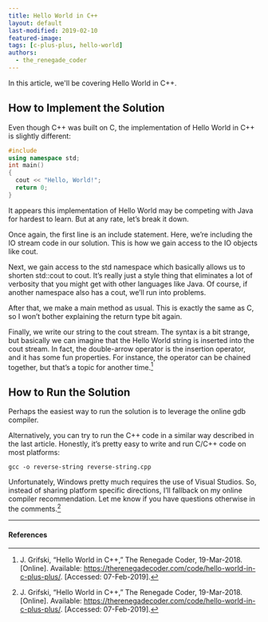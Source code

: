 ```yaml
---
title: Hello World in C++
layout: default
last-modified: 2019-02-10
featured-image: 
tags: [c-plus-plus, hello-world]
authors:
  - the_renegade_coder
---
```


In this article, we'll be covering Hello World in C++.

## How to Implement the Solution

Even though C++ was built on C, the implementation of Hello World in 
C++ is slightly different:

```c++
#include 
using namespace std;
int main()
{
  cout << "Hello, World!";
  return 0;
}
```

It appears this implementation of Hello World may be competing with 
Java for hardest to learn. But at any rate, let’s break it down.

Once again, the first line is an include statement. Here, we’re including 
the IO stream code in our solution. This is how we gain access to the 
IO objects like cout.

Next, we gain access to the std namespace which basically allows us to 
shorten std::cout to cout. It’s really just a style thing that eliminates 
a lot of verbosity that you might get with other languages like Java. 
Of course, if another namespace also has a cout, we’ll run into problems.

After that, we make a main method as usual. This is exactly the same as 
C, so I won’t bother explaining the return type bit again.

Finally, we write our string to the cout stream. The syntax is a bit 
strange, but basically we can imagine that the Hello World string is 
inserted into the cout stream. In fact, the double-arrow operator is 
the insertion operator, and it has some fun properties. For instance, 
the operator can be chained together, but that’s a topic for another time.[^1]

## How to Run the Solution

Perhaps the easiest way to run the solution is to leverage the online gdb 
compiler.

Alternatively, you can try to run the C++ code in a similar way described 
in the last article. Honestly, it’s pretty easy to write and run C/C++ code 
on most platforms:

```console
gcc -o reverse-string reverse-string.cpp
```

Unfortunately, Windows pretty much requires the use of Visual Studios. So, 
instead of sharing platform specific directions, I’ll fallback on my online 
compiler recommendation. Let me know if you have questions otherwise in the 
comments.[^1]

---

#### References

[^1]: J. Grifski, “Hello World in C++,” The Renegade Coder, 19-Mar-2018. [Online]. Available: <https://therenegadecoder.com/code/hello-world-in-c-plus-plus/>. [Accessed: 07-Feb-2019].
